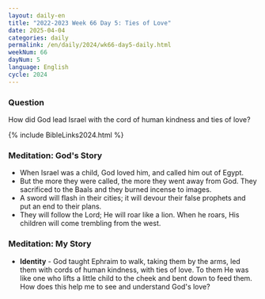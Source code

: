 ```yaml
---
layout: daily-en
title: "2022-2023 Week 66 Day 5: Ties of Love"
date: 2025-04-04
categories: daily
permalink: /en/daily/2024/wk66-day5-daily.html
weekNum: 66
dayNum: 5
language: English
cycle: 2024
---
```


### Question     
How did God lead Israel with the cord of human kindness and ties of love?

{% include BibleLinks2024.html %} 

### Meditation: God's Story   
+ When Israel was a child, God loved him, and called him out of Egypt. 
+ But the more they were called, the more they went away from God. They sacrificed to the Baals and they burned incense to images. 
+ A sword will flash in their cities; it will devour their false prophets and put an end to their plans. 
+ They will follow the Lord; He will roar like a lion. When he roars, His children will come trembling from the west. 

### Meditation: My Story   
+ **Identity** - God taught Ephraim to walk, taking them by the arms, led them with cords of human kindness, with ties of love. To them He was like one who lifts a little child to the cheek and bent down to feed them. How does this help me to see and understand God's love? 
